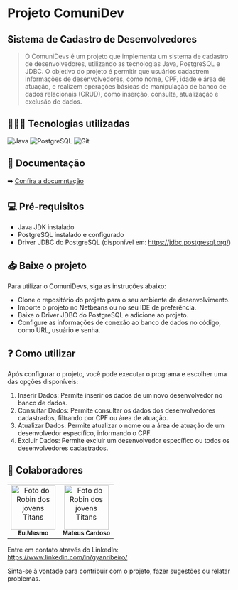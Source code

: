 # Projeto ComuniDev

## Sistema de Cadastro de Desenvolvedores

> O ComuniDevs é um projeto que implementa um sistema de cadastro de desenvolvedores, utilizando as tecnologias Java, PostgreSQL e JDBC. O objetivo do projeto é permitir que usuários cadastrem informações de desenvolvedores, como nome, CPF, idade e área de atuação, e realizem operações básicas de manipulação de banco de dados relacionais (CRUD), como inserção, consulta, atualização e exclusão de dados.

## 🧑🏻‍💻 Tecnologias utilizadas
![Java](https://img.shields.io/badge/Java-ED8B00?style=for-the-badge&logo=openjdk&logoColor=white)
![PostgreSQL](https://img.shields.io/badge/PostgreSQL-316192?style=for-the-badge&logo=postgresql&logoColor=white)
![Git](https://img.shields.io/badge/GIT-E44C30?style=for-the-badge&logo=git&logoColor=white)

## 📄 Documentação
➡️ [Confira a documntação](https://github.com/GyanRibeiro/CRUD-ComuniDevs/blob/main/Documenta%C3%A7%C3%A3o/Documento%20ComuniDevs.pdf)

## 💻 Pré-requisitos

- Java JDK instalado
- PostgreSQL instalado e configurado
- Driver JDBC do PostgreSQL (disponível em: https://jdbc.postgresql.org/)

## 📥 Baixe o projeto
Para utilizar o ComuniDevs, siga as instruções abaixo:

- Clone o repositório do projeto para o seu ambiente de desenvolvimento.
- Importe o projeto no Netbeans ou no seu IDE de preferência.
- Baixe o Driver JDBC do PostgreSQL e adicione ao projeto.
- Configure as informações de conexão ao banco de dados no código, como URL, usuário e senha.

## ❓ Como utilizar
Após configurar o projeto, você pode executar o programa e escolher uma das opções disponíveis:

1. Inserir Dados: Permite inserir os dados de um novo desenvolvedor no banco de dados.
2. Consultar Dados: Permite consultar os dados dos desenvolvedores cadastrados, filtrando por CPF ou área de atuação.
3. Atualizar Dados: Permite atualizar o nome ou a área de atuação de um desenvolvedor específico, informando o CPF.
4. Excluir Dados: Permite excluir um desenvolvedor específico ou todos os desenvolvedores cadastrados.

## 🤝 Colaboradores

<table>
  <tr>
    <td align="center">
      <a href="https://github.com/GyanRibeiro">
        <img src="https://conteudo.imguol.com.br/c/parceiros/48/2021/11/24/seu-madruga-em-cena-do-chaves-1637785049183_v2_450x450.jpg" width="100px;" alt="Foto do Robin dos jovens Titans"/><br>
        <sub>
          <b>Eu Mesmo</b>
        </sub>
      </a>
    </td>
    <td align="center">
      <a href="https://github.com/MateusCard">
        <img src="https://avatars.githubusercontent.com/u/88321806?v=4" width="100px;" alt="Foto do Robin dos jovens Titans"/><br>
        <sub>
          <b>Mateus Cardoso</b>
        </sub>
      </a>
    </td>
  </tr>
</table>

Entre em contato através do LinkedIn:
https://www.linkedin.com/in/gyanribeiro/

Sinta-se à vontade para contribuir com o projeto, fazer sugestões ou relatar problemas.
